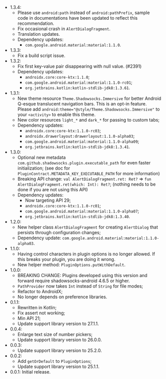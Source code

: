 * 1.3.4:
  * Please use `android:path` instead of `android:pathPrefix`, sample code in documentations have been updated to reflect this recommendation.
  * Fix occasional crash in `AlertDialogFragment`.
  * Translation updates.
  * Dependency updates:
    - `com.google.android.material:material:1.1.0`.
* 1.3.3:
  * Fix a build script issue.
* 1.3.2:
  * Fix first key-value pair disappearing with null value. (#2391)
  * Dependency updates:
    - `androidx.core:core-ktx:1.1.0`;
    - `com.google.android.material:material:1.1.0-rc01`;
    - `org.jetbrains.kotlin:kotlin-stdlib-jdk8:1.3.61`.
* 1.3.1:
  * New theme resource `Theme.Shadowsocks.Immersive` for better Android Q-esque translucent navigation bars.
    This is an opt-in feature.
    Please add `android:theme="@style/Theme.Shadowsocks.Immersive"` to your `<activity>` to enable this theme.
  * New color resources `light_*` and `dark_*` for passing to custom tabs;
  * Dependency updates:
    - `androidx.core:core-ktx:1.1.0-rc03`;
    - `androidx.drawerlayout:drawerlayout:1.1.0-alpha03`;
    - `com.google.android.material:material:1.1.0-alpha09`;
    - `org.jetbrains.kotlin:kotlin-stdlib-jdk8:1.3.41`.
* 1.3.0:
  * Optional new metadata `com.github.shadowsocks.plugin.executable_path` for even faster initialization;
    (see doc for `PluginContract.METADATA_KEY_EXECUTABLE_PATH` for more information)
  * Breaking API change: `val AlertDialogFragment.ret: Ret?` => `fun AlertDialogFragment.ret(which: Int): Ret?`;
    (nothing needs to be done if you are not using this API)
  * Dependency updates:
    - Now targeting API 29;
    - `androidx.core:core-ktx:1.1.0-rc01`;
    - `com.google.android.material:material:1.1.0-alpha07`;
    - `org.jetbrains.kotlin:kotlin-stdlib-jdk8:1.3.40`.
* 1.2.0:
  * New helper class `AlertDialogFragment` for creating `AlertDialog` that persists through configuration changes;
  * Dependency update: `com.google.android.material:material:1.1.0-alpha03`.
* 1.1.0:
  * Having control characters in plugin options is no longer allowed.
    If this breaks your plugin, you are doing it wrong.
  * New helper method: `PluginOptions.putWithDefault`.
* 1.0.0:
  * BREAKING CHANGE: Plugins developed using this version and forward require shadowsocks-android 4.6.5 or higher.
  * `PathProvider` now takes `Int` instead of `String` for file modes;
  * Refactor to AndroidX;
  * No longer depends on preference libraries.
* 0.1.1:
  * Rewritten in Kotlin;
  * Fix assert not working;
  * Min API 21;
  * Update support library version to 27.1.1.
* 0.0.4:
  * Enlarge text size of number pickers;
  * Update support library version to 26.0.0.
* 0.0.3:
  * Update support library version to 25.2.0.
* 0.0.2:
  * Add `getOrDefault` to `PluginOptions`;
  * Update support library version to 25.1.1.
* 0.0.1: Initial release.
